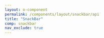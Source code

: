 ```yaml
---
layout: o-component
permalink: /components/layout/snackbar/api
title: "SnackBar"
comp: snackbar
nav_exclude: true
---
```

